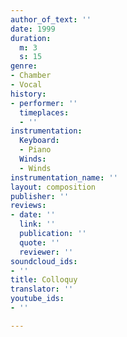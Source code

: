```yaml
---
author_of_text: ''
date: 1999
duration:
  m: 3
  s: 15
genre:
- Chamber
- Vocal
history:
- performer: ''
  timeplaces:
  - ''
instrumentation:
  Keyboard:
  - Piano
  Winds:
  - Winds
instrumentation_name: ''
layout: composition
publisher: ''
reviews:
- date: ''
  link: ''
  publication: ''
  quote: ''
  reviewer: ''
soundcloud_ids:
- ''
title: Colloquy
translator: ''
youtube_ids:
- ''

---
```

